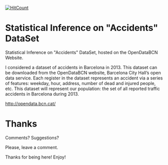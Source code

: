 [![HitCount](http://hits.dwyl.io/abhinav-codealchemist/Statistical-Inference-on-Accidents-DataSet.svg)](http://hits.dwyl.io/abhinav-codealchemist/Statistical-Inference-on-Accidents-DataSet)
# Statistical Inference on "Accidents" DataSet

Statistical Inference on "Accidents" DataSet, hosted on the OpenDataBCN Website.

I considered a dataset of accidents in Barcelona in 2013. This dataset can be downloaded from the OpenDataBCN website, Barcelona City Hall’s open data service. Each register in the dataset represents an accident via a series of features: weekday, hour, address, number of dead and injured people, etc. This dataset will represent our population: the set of all reported traffic accidents in Barcelona during 2013.

http://opendata.bcn.cat/

# Thanks

Comments? Suggestions?

Please, leave a comment.

Thanks for being here! Enjoy!
